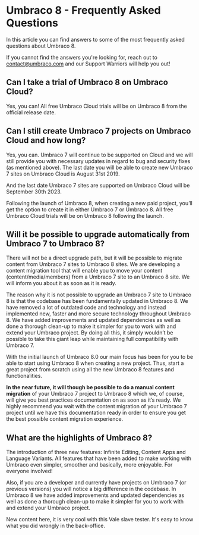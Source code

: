 # Umbraco 8 - Frequently Asked Questions

In this article you can find answers to some of the most frequently asked questions about Umbraco 8.

If you cannot find the answers you're looking for, reach out to contact@umbraco.com and our Support Warriors will help you out!

## Can I take a trial of Umbraco 8 on Umbraco Cloud?

Yes, you can! All free Umbraco Cloud trials will be on Umbraco 8 from the official release date.

## Can I still create Umbraco 7 projects on Umbraco Cloud and how long?

Yes, you can. Umbraco 7 will continue to be supported on Cloud and we will still provide you with necessary updates in regard to bug and security fixes (as mentioned above). The last date you will be able to create new Umbraco 7 sites on Umbraco Cloud is August 31st 2019. 

And the last date Umbraco 7 sites are supported on Umbraco Cloud will be September 30th 2023.

Following the launch of Umbraco 8, when creating a new paid project, you’ll get the option to create it in either Umbraco 7 or Umbraco 8. All free Umbraco Cloud trials will be on Umbraco 8 following the launch. 

## Will it be possible to upgrade automatically from Umbraco 7 to Umbraco 8?

There will not be a direct upgrade path, but it will be possible to migrate content from Umbraco 7 sites to Umbraco 8 sites. We are developing a content migration tool that will enable you to move your content (content/media/members) from a Umbraco 7 site to an Umbraco 8 site. We will inform you about it as soon as it is ready.   

The reason why it is not possible to upgrade an Umbraco 7 site to Umbraco 8 is that the codebase has been fundamentally updated in Umbraco 8. We have removed a lot of outdated code and technology and instead implemented new, faster and more secure technology throughout Umbraco 8. We have added improvements and updated dependencies as well as done a thorough clean-up to make it simpler for you to work with and extend your Umbraco project. 
By doing all this, it simply wouldn’t be possible to take this giant leap while maintaining full compatibility with Umbraco 7.

With the initial launch of Umbraco 8.0 our main focus has been for you to be able to start using Umbraco 8 when creating a new project. Thus, start a great project from scratch using all the new Umbraco 8 features and functionalities.  

**In the near future, it will though be possible to do a manual content migration** of your Umbraco 7 project to Umbraco 8 which we, of course, will give you best practices documentation on as soon as it’s ready. We highly recommend you wait with the content migration of your Umbraco 7 project until we have this documentation ready in order to ensure you get the best possible content migration experience. 

## What are the highlights of Umbraco 8? 

The introduction of three new features: Infinite Editing, Content Apps and Language Variants. All features that have been added to make working with Umbraco even simpler, smoother and basically, more enjoyable. For everyone involved! 

Also, if you are a developer and currently have projects on Umbraco 7 (or previous versions) you will notice a big difference in the codebase. In Umbraco 8 we have added improvements and updated dependencies as well as done a thorough clean-up to make it simpler for you to work with and extend your Umbraco project.

New content here, it is very  cool with this Vale slave tester. It's easy to know what you did wrongly in the back-office.

